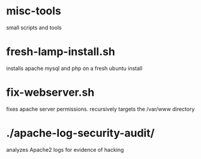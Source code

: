 # misc-tools
small scripts and tools

# fresh-lamp-install.sh
installs apache mysql and php on a fresh ubuntu install

# fix-webserver.sh
fixes apache server permissions. recursively targets the /var/www directory

# ./apache-log-security-audit/
analyzes Apache2 logs for evidence of hacking
